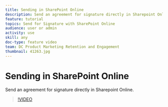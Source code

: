 ```yaml
---
title: Sending in SharePoint Online
description: Send an agreement for signature directly in Sharepoint Online
feature: tutorial
topics: Send for Signature with SharePoint Online
audience: user or admin
activity: use
skill: any
doc-type: feature video
team: DC Product Marketing Retention and Engagement
thumbnail: 41263.jpg
---
```


# Sending in SharePoint Online

Send an agreement for signature directly in Sharepoint Online.

>[!VIDEO](https://video.tv.adobe.com/v/41263?hidetitle=true)